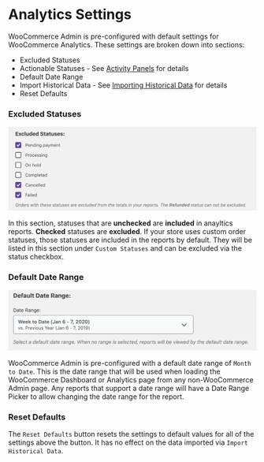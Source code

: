 # Analytics Settings

WooCommerce Admin is pre-configured with default settings for WooCommerce Analytics. These settings are broken down into sections:

- Excluded Statuses
- Actionable Statuses - See [Activity Panels](activity-panels.md) for details
- Default Date Range
- Import Historical Data - See [Importing Historical Data](analytics-historical-data-import.md) for details
- Reset Defaults

### Excluded Statuses

![Excluded statuses settings](images/settings-excluded-statuses.png)

In this section, statuses that are **unchecked** are **included** in anayltics reports. **Checked** statuses are **excluded**. If your store uses custom order statuses, those statuses are included in the reports by default. They will be listed in this section under `Custom Statuses` and can be excluded via the status checkbox.

### Default Date Range

![Default Date Range setting](images/settings-default-date-range.png)

WooCommerce Admin is pre-configured with a default date range of `Month to Date`. This is the date range that will be used when loading the WooCommerce Dashboard or Analytics page from any non-WooCommerce Admin page. Any reports that support a date range will have a Date Range Picker to allow changing the date range for the report.

### Reset Defaults

The `Reset Defaults` button resets the settings to default values for all of the settings above the button. It has no effect on the data imported via `Import Historical Data`.